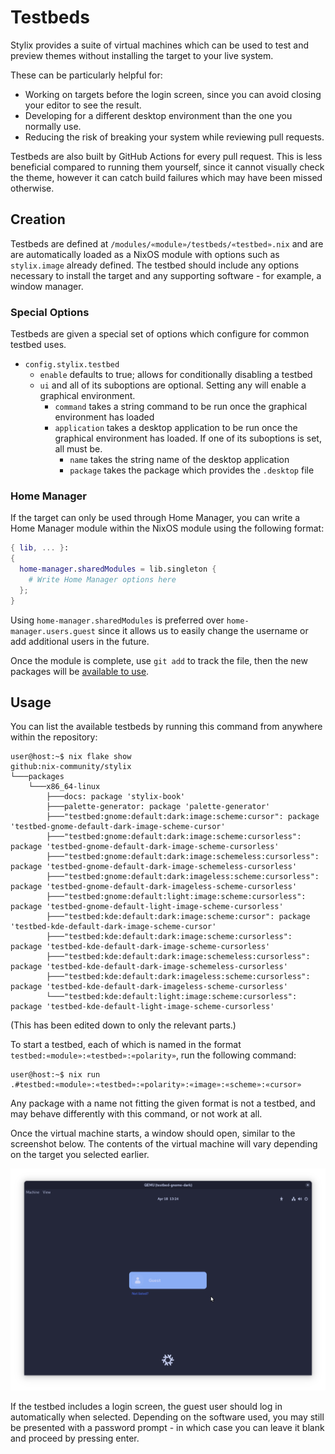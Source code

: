 # Testbeds

Stylix provides a suite of virtual machines which can be used to test and
preview themes without installing the target to your live system.

These can be particularly helpful for:

- Working on targets before the login screen, since you can avoid closing your
editor to see the result.
- Developing for a different desktop environment than the one you normally use.
- Reducing the risk of breaking your system while reviewing pull requests.

Testbeds are also built by GitHub Actions for every pull request. This is less
beneficial compared to running them yourself, since it cannot visually check the
theme, however it can catch build failures which may have been missed otherwise.

## Creation

Testbeds are defined at `/modules/«module»/testbeds/«testbed».nix` and are are
automatically loaded as a NixOS module with options such as `stylix.image`
already defined. The testbed should include any options necessary to install the
target and any supporting software - for example, a window manager.

### Special Options

Testbeds are given a special set of options which configure for common testbed
uses.

- `config.stylix.testbed`
  - `enable` defaults to true; allows for conditionally disabling a testbed
  - `ui` and all of its suboptions are optional. Setting any will enable a
    graphical environment.
    - `command` takes a string command to be run once the graphical environment
      has loaded
    - `application` takes a desktop application to be run once the graphical
      environment has loaded. If one of its suboptions is set, all must be.
      - `name` takes the string name of the desktop application
      - `package` takes the package which provides the `.desktop` file

### Home Manager

If the target can only be used through Home Manager, you can write a Home
Manager module within the NixOS module using the following format:

```nix
{ lib, ... }:
{
  home-manager.sharedModules = lib.singleton {
    # Write Home Manager options here
  };
}
```

Using `home-manager.sharedModules` is preferred over `home-manager.users.guest`
since it allows us to easily change the username or add additional users in the
future.

Once the module is complete, use `git add` to track the file, then the new
packages will be [available to use](#usage).

## Usage

You can list the available testbeds by running this command from anywhere within
the repository:

```console
user@host:~$ nix flake show
github:nix-community/stylix
└───packages
    └───x86_64-linux
        ├───docs: package 'stylix-book'
        ├───palette-generator: package 'palette-generator'
        ├───"testbed:gnome:default:dark:image:scheme:cursor": package 'testbed-gnome-default-dark-image-scheme-cursor'
        ├───"testbed:gnome:default:dark:image:scheme:cursorless": package 'testbed-gnome-default-dark-image-scheme-cursorless'
        ├───"testbed:gnome:default:dark:image:schemeless:cursorless": package 'testbed-gnome-default-dark-image-schemeless-cursorless'
        ├───"testbed:gnome:default:dark:imageless:scheme:cursorless": package 'testbed-gnome-default-dark-imageless-scheme-cursorless'
        ├───"testbed:gnome:default:light:image:scheme:cursorless": package 'testbed-gnome-default-light-image-scheme-cursorless'
        ├───"testbed:kde:default:dark:image:scheme:cursor": package 'testbed-kde-default-dark-image-scheme-cursor'
        ├───"testbed:kde:default:dark:image:scheme:cursorless": package 'testbed-kde-default-dark-image-scheme-cursorless'
        ├───"testbed:kde:default:dark:image:schemeless:cursorless": package 'testbed-kde-default-dark-image-schemeless-cursorless'
        ├───"testbed:kde:default:dark:imageless:scheme:cursorless": package 'testbed-kde-default-dark-imageless-scheme-cursorless'
        └───"testbed:kde:default:light:image:scheme:cursorless": package 'testbed-kde-default-light-image-scheme-cursorless'
```

(This has been edited down to only the relevant parts.)

To start a testbed, each of which is named in the format
`testbed:«module»:«testbed»:«polarity»`, run the following command:

```console
user@host:~$ nix run .#testbed:«module»:«testbed»:«polarity»:«image»:«scheme»:«cursor»
```

Any package with a name not fitting the given format is not a testbed, and may
behave differently with this command, or not work at all.

Once the virtual machine starts, a window should open, similar to the screenshot
below. The contents of the virtual machine will vary depending on the target you
selected earlier.

![GDM login screen with a dark background color and showing a guest user](testbed_gnome_default_dark.png)

If the testbed includes a login screen, the guest user should log in
automatically when selected. Depending on the software used, you may still be
presented with a password prompt - in which case you can leave it blank and
proceed by pressing enter.
